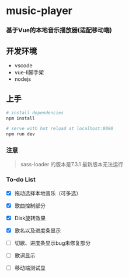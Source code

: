 # music-player

### 基于Vue的本地音乐播放器(适配移动端)

## 开发环境

- vscode
- vue-li脚手架
- nodejs


## 上手

``` bash
# install dependencies
npm install

# serve with hot reload at localhost:8080
npm run dev

```
### 注意

> sass-loader 的版本是7.3.1 最新版本无法运行

### To-do List
- [x] 拖动选择本地音乐（可多选）
- [x] 歌曲控制部分
- [x] Disk旋转效果
- [x] 歌名以及进度条显示

- [ ] 切歌、进度条显示bug未修复部分

- [ ] 歌词显示
- [ ] 移动端测试显